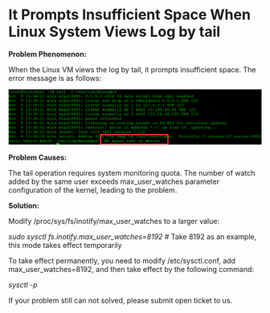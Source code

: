 # It Prompts Insufficient Space When Linux System Views Log by tail

**Problem Phenomenon:**

When the Linux VM views the log by tail, it prompts insufficient space. The error message is as follows:

![](https://github.com/jdcloudcom/cn/blob/cn-VirtualMachine-Linux/image/Elastic-Compute/Virtual-Machine/Linux/Linux%E7%B3%BB%E7%BB%9Ftail%E6%9F%A5%E7%9C%8B%E6%97%A5%E5%BF%97%E6%8F%90%E7%A4%BA%E7%A9%BA%E9%97%B4%E4%B8%8D%E8%B6%B301.png)

**Problem Causes:**

The tail operation requires system monitoring quota. The number of watch added by the same user exceeds max_user_watches parameter configuration of the kernel, leading to the problem.



**Solution:**

Modify /proc/sys/fs/inotify/max_user_watches to a larger value:

*sudo sysctl fs.inotify.max_user_watches=8192* # Take 8192 as an example, this mode takes effect temporarily

To take effect permanently, you need to modify /etc/sysctl.conf, add max_user_watches=8192, and then take effect by the following command:

*sysctl -p*

If your problem still can not solved, please submit open ticket to us.
